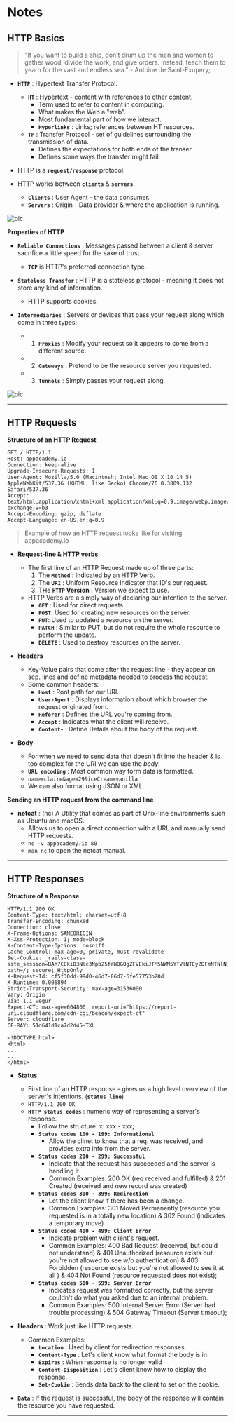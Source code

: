 # **Notes**

## **HTTP Basics**

> "If you want to build a ship, don’t drum up the men and women to gather wood, divide the work, and give orders. Instead, teach them to yearn for the vast and endless sea." - Antoine de Saint-Exupery;

- **`HTTP`** : Hypertext Transfer Protocol.

  - **`HT`** : Hypertext - content with references to other content.
    - Term used to refer to content in computing.
    - What makes the Web a "web".
    - Most fundamental part of how we interact.
    - **`Hyperlinks`** : Links; references between HT resources.
  - **`TP`** : Transfer Protocol - set of guidelines surrounding the transmission of data.
    - Defines the expectations for both ends of the transer.
    - Defines some ways the transfer might fail.

- HTTP is a **`request/response`** protocol.
- HTTP works between **`clients`** & **`servers`**.
  - **`Clients`** : User Agent - the data consumer.
  - **`Servers`** : Origin - Data provider & where the application is running.

![pic](https://assets.aaonline.io/Module-Web/http/image-http-exchange.svg)

**Properties of HTTP**

- **`Reliable Connections`** : Messages passed between a client & server sacrifice a little speed for the sake of trust.

  - **`TCP`** is HTTP's preferred connection type.

- **`Stateless Transfer`** : HTTP is a stateless protocol - meaning it does not store any kind of information.

  - HTTP supports cookies.

- **`Intermediaries`** : Servers or devices that pass your request along which come in three types:
  - 1. **`Proxies`** : Modify your request so it appears to come from a different source.
  - 2. **`Gateways`** : Pretend to be the resource server you requested.
  - 3. **`Tunnels`** : Simply passes your request along.

![pic](https://assets.aaonline.io/Module-Web/http/image-http-proxy-tunnel-gateway.svg)

---

## **HTTP Requests**

**Structure of an HTTP Request**

```
GET / HTTP/1.1
Host: appacademy.io
Connection: keep-alive
Upgrade-Insecure-Requests: 1
User-Agent: Mozilla/5.0 (Macintosh; Intel Mac OS X 10_14_5) AppleWebKit/537.36 (KHTML, like Gecko) Chrome/76.0.3809.132 Safari/537.36
Accept: text/html,application/xhtml+xml,application/xml;q=0.9,image/webp,image/apng,*/*;q=0.8,application/signed-exchange;v=b3
Accept-Encoding: gzip, deflate
Accept-Language: en-US,en;q=0.9
```

> Example of how an HTTP request looks like for visiting appacademy.io

- **Request-line & HTTP verbs**

  - The first line of an HTTP Request made up of three parts:
    1. The **`Method`** : Indicated by an HTTP Verb.
    2. The **`URI`** : Uniform Resource Indicator that ID's our request.
    3. THe **`HTTP` Version** : Version we expect to use.
  - HTTP Verbs are a simply way of declaring our intention to the server.
    - **`GET`** : Used for direct requests.
    - **`POST`**: Used for creating new resources on the server.
    - **`PUT`**: Used to updated a resource on the server.
    - **`PATCH`** : Similar to PUT, but do not require the whole resource to perform the update.
    - **`DELETE`** : Used to destroy resources on the server.

- **Headers**

  - Key-Value pairs that come after the request line - they appear on sep. lines and define metadata needed to process the request.
  - Some common headers:
    - **`Host`** : Root path for our URI.
    - **`User-Agent`** : Displays information about which browser the request originated from.
    - **`Referer`** : Defines the URL you're coming from.
    - **`Accept`** : Indicates what the client will receive.
    - **`Content`-** : Define Details about the body of the request.

- **Body**
  - For when we need to send data that doesn't fit into the header & is too complex for the URI we can use the _body_.
  - **`URL encoding`** : Most common way form data is formatted.
  - `name=claire&age=29&iceCream=vanilla`
  - We can also format using JSON or XML.

**Sending an HTTP request from the command line**

- **netcat** : (nc) A Utility that comes as part of Unix-line environments such as Ubuntu and macOS.
  - Allows us to open a direct connection with a URL and manually send HTTP requests.
  - `nc -v appacademy.io 80`
  - `man nc` to open the netcat manual.

---

## **HTTP Responses**

**Structure of a Response**

```
HTTP/1.1 200 OK
Content-Type: text/html; charset=utf-8
Transfer-Encoding: chunked
Connection: close
X-Frame-Options: SAMEORIGIN
X-Xss-Protection: 1; mode=block
X-Content-Type-Options: nosniff
Cache-Control: max-age=0, private, must-revalidate
Set-Cookie: _rails-class-site_session=BAh7CEkiD3Nlc3Npb25faWQGOgZFVEkiJTM5NWM5YTVlNTEyZDFmNTNlN; path=/; secure; HttpOnly
X-Request-Id: cf5f30dd-99d0-46d7-86d7-6fe57753b20d
X-Runtime: 0.006894
Strict-Transport-Security: max-age=31536000
Vary: Origin
Via: 1.1 vegur
Expect-CT: max-age=604800, report-uri="https://report-uri.cloudflare.com/cdn-cgi/beacon/expect-ct"
Server: cloudflare
CF-RAY: 51d641d1ca7d2d45-TXL

<!DOCTYPE html>
<html>
...
...
</html>
```

- **Status**

  - First line of an HTTP response - gives us a high level overview of the server's intentions. (**`status line`**)
  - `HTTP/1.1 200 OK`
  - **`HTTP status codes`** : numeric way of representing a server's response.
    - Follow the structure: x: xxx - xxx;
    - **`Status codes 100 - 199: Informational`**
      - Allow the clinet to know that a req. was received, and provides extra info from the server.
    - **`Status codes 200 - 299: Successful`**
      - Indicate that the request has succeeded and the server is handling it.
      - Common Examples: 200 OK (req received and fulfilled) & 201 Created (received and new record was created)
    - **`Status codes 300 - 399: Redirection`**
      - Let the client know if there has been a change.
      - Common Examples: 301 Moved Permanently (resource you requested is in a totally new location) & 302 Found (indicates a temporary move)
    - **`Status codes 400 - 499: Client Error`**
      - Indicate problem with client's request.
      - Common Examples: 400 Bad Request (received, but could not understand) & 401 Unauthorized (resource exists but you're not allowed to see w/o authentication) & 403 Forbidden (resource exists but you're not allowed to see it at all ) & 404 Not Found (resource requested does not exist);
    - **`Status codes 500 - 599: Server Error`**
      - Indicates request was formatted correctly, but the server couldn't do what you asked due to an internal problem.
      - Common Examples: 500 Internal Server Error (Server had trouble processing) & 504 Gateway Timeout (Server timeout);

- **Headers** : Work just like HTTP requests.

  - Common Examples:
    - **`Location`** : Used by client for redirection responses.
    - **`Content-Type`** : Let's client know what format the body is in.
    - **`Expires`** : When response is no longer valid
    - **`Content-Disposition`** : Let's client know how to display the response.
    - **`Set-Cookie`** : Sends data back to the client to set on the cookie.

- **`Data`** : If the request is successful, the body of the response will contain the resource you have requested.

---
